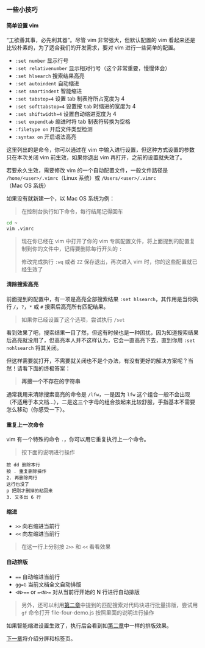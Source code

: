 ### 一些小技巧

#### 简单设置 vim

“工欲善其事，必先利其器”。尽管 vim 非常强大，但默认配置的 vim 看起来还是比较朴素的，为了适合我们的开发需求，要对 vim 进行一些简单的配置。
- ```:set number``` 显示行号
- ```:set relativenumber``` 显示相对行号（这个非常重要，慢慢体会）
- ```:set hlsearch``` 搜索结果高亮
- ```:set autoindent``` 自动缩进
- ```:set smartindent``` 智能缩进
- ```:set tabstop=4``` 设置 tab 制表符所占宽度为 4
- ```:set softtabstop=4``` 设置按 ```tab``` 时缩进的宽度为 4
- ```:set shiftwidth=4``` 设置自动缩进宽度为 4
- ```:set expendtab``` 缩进时将 tab 制表符转换为空格
- ```:filetype on``` 开启文件类型检测
- ```:syntax on``` 开启语法高亮

这里列出的是命令，你可以通过在 vim 中输入进行设置，但这种方式设置的参数只在本次关闭 vim 前生效，如果你退出 vim 再打开，之前的设置就失效了。

若要永久生效，需要修改 vim 的一个自动配置文件，一般文件路径是 ```/home/<user>/.vimrc```（Linux 系统）或 ```/Users/<user>/.vimrc```（Mac OS 系统）

如果没有就新建一个，以 Mac OS 系统为例：

> 在控制台执行如下命令，每行结尾记得回车

```bash
cd ~
vim .vimrc
```

> 现在你已经在 vim 中打开了你的 vim 专属配置文件，将上面提到的配置复制到你的文件中，记得要删除每行开头的 ```:```
>
> 修改完成执行 ```:wq``` 或者 ```ZZ``` 保存退出，再次进入 vim 时，你的这些配置就已经生效了

#### 清除搜索高亮

前面提到的配置中，有一项是高亮全部搜索结果 ```:set hlsearch```，其作用是当你执行 ```/```，```?```，```*``` 或 ```#``` 搜索后高亮所有匹配结果。

> 如果你已经设置了这个选项，尝试执行 ```/set```

看到效果了吧，搜索结果一目了然，但这有时候也是一种困扰，因为知道搜索结果后高亮就没用了，但高亮本人并不这样认为，它会一直高亮下去，直到你用 ```:set nohlsearch``` 将其关闭。

但这样需要就打开，不需要就关闭也不是个办法，有没有更好的解决方案呢？当然！请看下面的终极答案：

> **再搜一个不存在的字符串**

通常我用来清除搜索高亮的命令是 ```/lfw```，一是因为 ```lfw``` 这个组合一般不会出现（不适用于本文档...），二是这三个字母的组合按起来比较舒服，手指基本不需要怎么移动（你感受一下）。

#### 重复上一次命令

vim 有一个特殊的命令 ```.```，你可以用它重复执行上一个命令。

> 按下面的说明进行操作

```
按 dd 删除本行
按 . 重复删除操作
2. 再删除两行
这行也没了
p 把刚才删掉的粘回来
3. 又多出 6 行
```

#### 缩进
- ```>>``` 向右缩进当前行
- ```<<``` 向左缩进当前行

> 在这一行上分别按 ```2>>``` 和 ```<<``` 看看效果

#### 自动排版
- ```==``` 自动缩进当前行
- ```gg=G``` 当前文档全文自动排版
- ```<N>==``` or ```=<N>=``` 对从当前行开始的 N 行进行自动排版

> 另外，还可以利用[第二章](file-two.md)中提到的匹配搜索对代码块进行批量排版，尝试用 ```gf``` 命令打开 file-four-demo.js 按照里面的说明进行操作

如果智能缩进设置生效了，执行后会看到如[第二章](file－two.md)中一样的排版效果。

[下一章](file-five.md)将介绍分屏和标签页。
